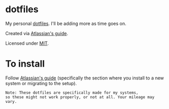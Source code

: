 # dotfiles
My personal [dotfiles](https://dotfiles.github.io/). I'll be adding more as time goes on. 

Created via [Atlassian's guide](https://developer.atlassian.com/blog/2016/02/best-way-to-store-dotfiles-git-bare-repo/).

Licensed under [MIT](LICENSE).

# To install
Follow [Atlassian's guide](https://developer.atlassian.com/blog/2016/02/best-way-to-store-dotfiles-git-bare-repo/) (specifically the section where you install to a new system or migrating to the setup).

```
Note: These dotfiles are specifically made for my systems, 
so these might not work properly, or not at all. Your mileage may vary.
```
